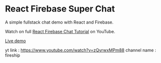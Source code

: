 # React Firebase Super Chat

A simple fullstack chat demo with React and Firebase. 

Watch on full [React Firebase Chat Tutorial](https://youtu.be/zQyrwxMPm88) on YouTube. 

[Live demo](https://fireship-demos.web.app/)


yt link : https://www.youtube.com/watch?v=zQyrwxMPm88
channel name : fireship
